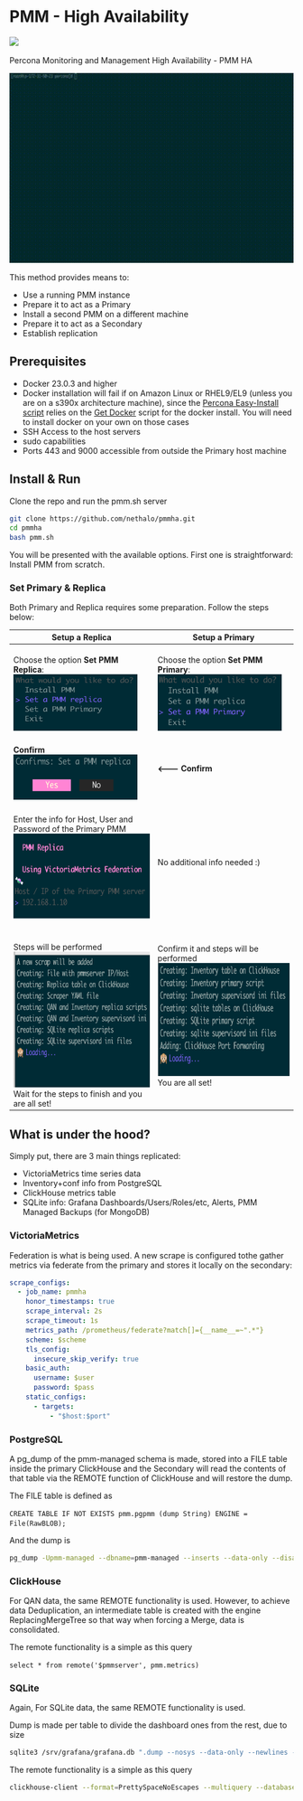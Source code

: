 # PMM - High Availability
![](https://www.percona.com/wp-content/uploads/2023/01/Groupdocs-icons-3.svg)

Percona Monitoring and Management High Availability - PMM HA 

![](https://github.com/nethalo/pmmha/blob/513e4000a4fc73251b495e475d00fcc7eb708219/replica.gif)

This method provides means to:

- Use a running PMM instance
- Prepare it to act as a Primary
- Install a second PMM on a different machine
- Prepare it to act as a Secondary
- Establish replication

## Prerequisites

- Docker 23.0.3 and higher
- Docker installation will fail if on Amazon Linux or RHEL9/EL9 (unless you are on a s390x architecture machine), since the [Percona Easy-Install script](https://docs.percona.com/percona-monitoring-and-management/setting-up/server/easy-install.html) relies on the [Get Docker](https://get.docker.com/) script for the docker install. You will need to install docker on your own on those cases
- SSH Access to the host servers
- sudo capabilities
- Ports 443 and 9000 accessible from outside the Primary host machine

## Install & Run

Clone the repo and run the pmm.sh server

```bash
git clone https://github.com/nethalo/pmmha.git
cd pmmha
bash pmm.sh
```
You will be presented with the available options. First one is straightforward: Install PMM from scratch.

### Set Primary & Replica

Both Primary and Replica requires some preparation. Follow the steps below:

| Setup a Replica | Setup a Primary
|------|------|
|    <br>Choose the option **Set PMM Replica**:<br> <img src="media/setpmmreplica.png" alt="Set Replica" width="220" height="100" /> |   <br>Choose the option **Set PMM Primary**:<br><img src="media/setpmmprimary.png" alt="Set Primary" width="220" height="100" /> | 
|    <br>**Confirm**<br><img src="media/confirmset.png" alt="Confirm Replica" width="220" height="80" /><br> | **<--- Confirm** | 
|    <br>Enter the info for Host, User and Password of the Primary PMM<br><img src="media/inputexample.png" alt="Input" width="300" height="150" /> | No additional info needed :) | 
|    <br><br>Steps will be performed<br><img src="media/replicasteps.png" alt="Primary Steps" width="400" height="240" /> <br>Wait for the steps to finish and you are all set!<br>    |    Confirm it and steps will be performed<br><img src="media/primarysteps.png" alt="Primary Steps" width="400" height="200" /> <br>You are all set!   |

## What is under the hood?

Simply put, there are 3 main things replicated: 

- VictoriaMetrics time series data
- Inventory+conf info from PostgreSQL
- ClickHouse metrics table
- SQLite info: Grafana Dashboards/Users/Roles/etc, Alerts, PMM Managed Backups (for MongoDB)

### VictoriaMetrics

Federation is what is being used. A new scrape is configured tothe gather metrics via federate from the primary and stores it locally on the secondary:

```yaml
scrape_configs:
  - job_name: pmmha
    honor_timestamps: true
    scrape_interval: 2s
    scrape_timeout: 1s
    metrics_path: /prometheus/federate?match[]={__name__=~".*"}
    scheme: $scheme
    tls_config:
      insecure_skip_verify: true
    basic_auth:
      username: $user
      password: $pass
    static_configs:
      - targets:
          - "$host:$port"
```

### PostgreSQL

A pg_dump of the pmm-managed schema is made, stored into a FILE table inside the primary ClickHouse and the Secondary will read the contents of that table via the REMOTE function of ClickHouse and will restore the dump.

The FILE table is defined as

`CREATE TABLE IF NOT EXISTS pmm.pgpmm (dump String) ENGINE = File(RawBLOB);`

And the dump is

```bash
pg_dump -Upmm-managed --dbname=pmm-managed --inserts --data-only --disable-triggers > /srv/clickhouse/data/pmm/pgpmm/data.RawBLOB
```

### ClickHouse

For QAN data, the same REMOTE functionality is used. However, to achieve data Deduplication, an intermediate table is created with the engine ReplacingMergeTree so that way when forcing a Merge, data is consolidated. 

The remote functionality is a simple as this query

`select * from remote('$pmmserver', pmm.metrics)`

### SQLite

Again, For SQLite data, the same REMOTE functionality is used.

Dump is made per table to divide the dashboard ones from the rest, due to size

```bash
sqlite3 /srv/grafana/grafana.db ".dump --nosys --data-only --newlines --preserve-rowids dashboard dashboard_version" > /srv/clickhouse/data/pmm/sqlitedash/data.RawBLOB
```

The remote functionality is a simple as this query

```bash
clickhouse-client --format=PrettySpaceNoEscapes --multiquery --database pmm --query="SET output_format_pretty_max_rows=10000000000000; SET output_format_pretty_max_column_pad_width=10; SET output_format_pretty_max_value_width=100000000; select * from remote('$pmmserver', pmm.sqlitedash)"
```
